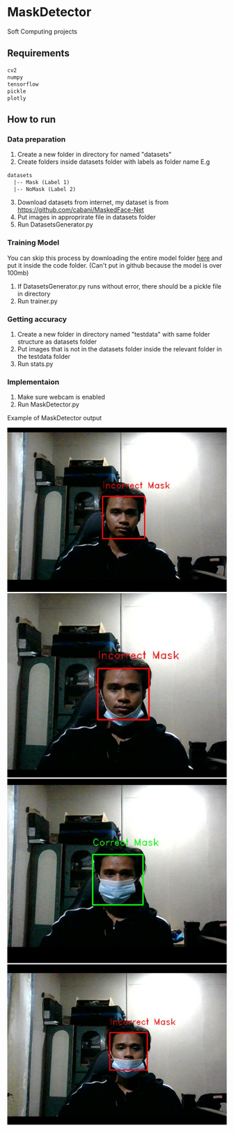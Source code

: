 # MaskDetector

Soft Computing projects

## Requirements
```
cv2
numpy
tensorflow
pickle
plotly
```

## How to run

### Data preparation

1. Create a new folder in directory for named "datasets"
2. Create folders inside datasets folder with labels as folder name E.g
```
datasets
  |-- Mask (Label 1)
  |-- NoMask (Label 2)
```
3. Download datasets from internet, my dataset is from https://github.com/cabani/MaskedFace-Net
4. Put images in approprirate file in datasets folder
5. Run DatasetsGenerator.py

### Training Model

You can skip this process by downloading the entire model folder [here](https://drive.google.com/drive/folders/1Z3sGnD-NP3jrR3Tqjx6XQMdyaaFC20GI?usp=sharing) and put it inside the code folder. (Can't put in github because the model is over 100mb)

1. If DatasetsGenerator.py runs without error, there should be a pickle file in directory
2. Run trainer.py

### Getting accuracy

1. Create a new folder in directory named "testdata" with same folder structure as datasets folder
2. Put images that is not in the datasets folder inside the relevant folder in the testdata folder
3. Run stats.py

### Implementaion
1. Make sure webcam is enabled
2. Run MaskDetector.py

Example of MaskDetector output

![1](https://github.com/ikmalk/MaskDetector/blob/main/NoMask.JPG)
![2](https://github.com/ikmalk/MaskDetector/blob/main/Mouth.JPG)
![3](https://github.com/ikmalk/MaskDetector/blob/main/Mask.JPG)
![4](https://github.com/ikmalk/MaskDetector/blob/main/Nose.JPG)



